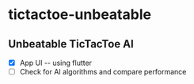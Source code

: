 # tictactoe-unbeatable
## Unbeatable TicTacToe AI
- [x] App UI -- using flutter
- [ ] Check for AI algorithms and compare performance
